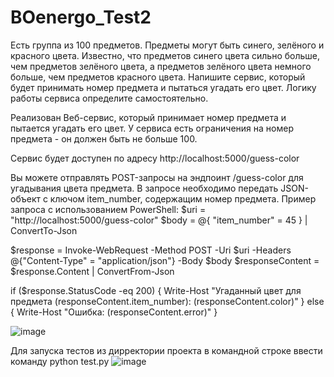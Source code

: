 # BOenergo_Test2
 
Есть группа из 100 предметов. Предметы могут быть синего, зелёного и красного цвета. Известно, что предметов синего цвета сильно больше, чем предметов зелёного цвета, а предметов зелёного цвета немного больше, чем предметов красного цвета. Напишите сервис, который будет принимать номер предмета и пытаться угадать его цвет. Логику работы сервиса определите самостоятельно.

Реализован Веб-сервис, который принимает номер предмета и пытается угадать его цвет. У сервиса есть ограничения на номер предмета - он должен быть не больше 100.

Сервис будет доступен по адресу http://localhost:5000/guess-color

Вы можете отправлять POST-запросы на эндпоинт /guess-color для угадывания цвета предмета. В запросе необходимо передать JSON-объект с ключом item_number, содержащим номер предмета.
Пример запроса с использованием PowerShell: 
$uri = "http://localhost:5000/guess-color"
$body = @{
    "item_number" = 45
} | ConvertTo-Json

$response = Invoke-WebRequest -Method POST -Uri $uri -Headers @{"Content-Type" = "application/json"} -Body $body
$responseContent = $response.Content | ConvertFrom-Json

if ($response.StatusCode -eq 200) {
    Write-Host "Угаданный цвет для предмета $($responseContent.item_number): $($responseContent.color)"
} else {
    Write-Host "Ошибка: $($responseContent.error)"
}

![image](https://github.com/NikSh99/BOenergo_Test2/assets/43999726/31d68c74-f277-46e0-aa25-dab529fe07ca)

Для запуска тестов из дирректории проекта в командной строке ввести команду python test.py
![image](https://github.com/NikSh99/BOenergo_Test2/assets/43999726/e2e95659-739c-4862-9518-ee3dc02be090)
